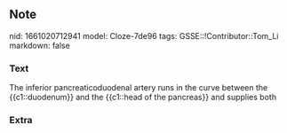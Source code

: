 ## Note
nid: 1661020712941
model: Cloze-7de96
tags: GSSE::!Contributor::Tom_Li
markdown: false

### Text
<div>
  The inferior pancreaticoduodenal artery runs in the curve between
  the {{c1::duodenum}} and the {{c1::head of the pancreas}} and
  supplies both
</div>

### Extra

